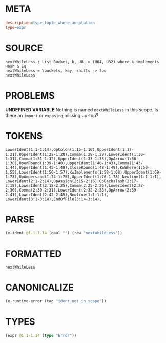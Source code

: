 # META
~~~ini
description=type_tuple_where_annotation
type=expr
~~~
# SOURCE
~~~roc
nextWhileLess : List Bucket, k, U8 -> (U64, U32) where k implements Hash & Eq
nextWhileLess = \buckets, key, shifts -> foo
nextWhileLess
~~~
# PROBLEMS
**UNDEFINED VARIABLE**
Nothing is named `nextWhileLess` in this scope.
Is there an `import` or `exposing` missing up-top?

# TOKENS
~~~zig
LowerIdent(1:1-1:14),OpColon(1:15-1:16),UpperIdent(1:17-1:21),UpperIdent(1:22-1:28),Comma(1:28-1:29),LowerIdent(1:30-1:31),Comma(1:31-1:32),UpperIdent(1:33-1:35),OpArrow(1:36-1:38),OpenRound(1:39-1:40),UpperIdent(1:40-1:43),Comma(1:43-1:44),UpperIdent(1:45-1:48),CloseRound(1:48-1:49),KwWhere(1:50-1:55),LowerIdent(1:56-1:57),KwImplements(1:58-1:68),UpperIdent(1:69-1:73),OpAmpersand(1:74-1:75),UpperIdent(1:76-1:78),Newline(1:1-1:1),
LowerIdent(2:1-2:14),OpAssign(2:15-2:16),OpBackslash(2:17-2:18),LowerIdent(2:18-2:25),Comma(2:25-2:26),LowerIdent(2:27-2:30),Comma(2:30-2:31),LowerIdent(2:32-2:38),OpArrow(2:39-2:41),LowerIdent(2:42-2:45),Newline(1:1-1:1),
LowerIdent(3:1-3:14),EndOfFile(3:14-3:14),
~~~
# PARSE
~~~clojure
(e-ident @1.1-1.14 (qaul "") (raw "nextWhileLess"))
~~~
# FORMATTED
~~~roc
nextWhileLess
~~~
# CANONICALIZE
~~~clojure
(e-runtime-error (tag "ident_not_in_scope"))
~~~
# TYPES
~~~clojure
(expr @1.1-1.14 (type "Error"))
~~~
